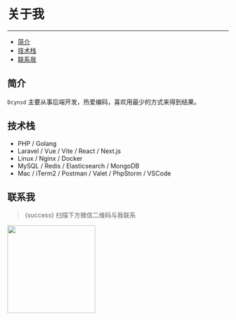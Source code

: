 # 关于我

---

- [简介](#section-1)
- [技术栈](#section-2)
- [联系我](#section-3)

<a name="section-1"></a>
## 简介

`Dcynsd` 主要从事后端开发，热爱编码，喜欢用最少的方式来得到结果。

<a name="section-2"></a>
## 技术栈

- PHP / Golang 
- Laravel / Vue / Vite / React / Next.js
- Linux / Nginx / Docker
- MySQL / Redis / Elasticsearch / MongoDB
- Mac / iTerm2 / Postman / Valet / PhpStorm / VSCode

<a name="section-3"></a>
## 联系我

> {success} 扫描下方微信二维码与我联系

<img src=/images/wechat.jpeg width=200/>
